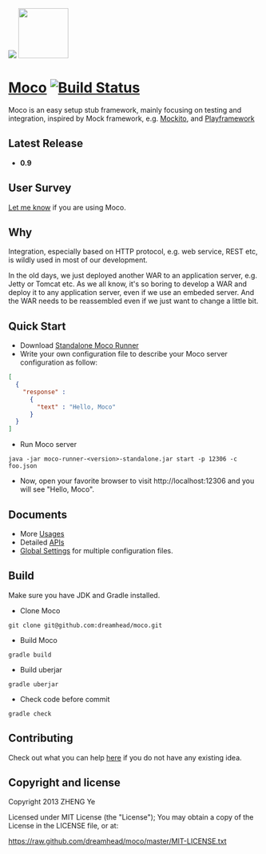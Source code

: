 <img src="moco-doc/DukeChoice-960x90-lm.png?raw=true">

<a href="https://github.com/dreamhead/moco">
  <img src="moco-doc/moco.png?raw=true" width="100px">
</a>

# [Moco](https://github.com/dreamhead/moco) [![Build Status](https://travis-ci.org/dreamhead/moco.png?branch=master)](https://travis-ci.org/dreamhead/moco)

Moco is an easy setup stub framework, mainly focusing on testing and integration, inspired by Mock framework, e.g. [Mockito](http://code.google.com/p/mockito/), and [Playframework](http://www.playframework.com/)

## Latest Release
* __0.9__

## User Survey
[Let me know](https://jinshuju.net/f/Agawf9) if you are using Moco.

## Why
Integration, especially based on HTTP protocol, e.g. web service, REST etc, is wildly used in most of our development.

In the old days, we just deployed another WAR to an application server, e.g. Jetty or Tomcat etc. As we all know, it's so boring to develop a WAR and deploy it to any application server, even if we use an embeded server. And the WAR needs to be reassembled even if we just want to change a little bit.

## Quick Start
* Download [Standalone Moco Runner](http://repo1.maven.org/maven2/com/github/dreamhead/moco-runner/0.9/moco-runner-0.9-standalone.jar)
* Write your own configuration file to describe your Moco server configuration as follow:
```json
[
  {
    "response" :
      {
        "text" : "Hello, Moco"
      }
  }
]
```

* Run Moco server
```shell
java -jar moco-runner-<version>-standalone.jar start -p 12306 -c foo.json
```

* Now, open your favorite browser to visit http://localhost:12306 and you will see "Hello, Moco".

## Documents
* More [Usages](moco-doc/usage.md)
* Detailed [APIs](moco-doc/apis.md)
* [Global Settings](moco-doc/global-settings.md) for multiple configuration files.

## Build
Make sure you have JDK and Gradle installed.

* Clone Moco

```shell
git clone git@github.com:dreamhead/moco.git
```
* Build Moco

```shell
gradle build
```
* Build uberjar

```shell
gradle uberjar
```
* Check code before commit

```shell
gradle check
```

## Contributing
Check out what you can help [here](moco-doc/plan.md) if you do not have any existing idea.

## Copyright and license
Copyright 2013 ZHENG Ye

Licensed under MIT License (the "License"); You may obtain a copy of the License in the LICENSE file, or at:

https://raw.github.com/dreamhead/moco/master/MIT-LICENSE.txt
